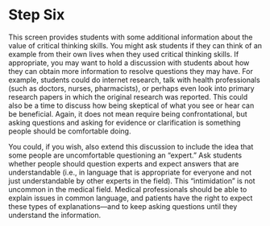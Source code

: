 # Step Six

This screen provides students with some additional information about the value of critical thinking skills. You might ask students if they can think of an example from their own lives when they used critical thinking skills. If appropriate, you may want to hold a discussion with students about how they can obtain more information to resolve questions they may have. For example, students could do internet research, talk with health professionals (such as doctors, nurses, pharmacists), or perhaps even look into primary research papers in which the original research was reported. This could also be a time to discuss how being skeptical of what you see or hear can be beneficial. Again, it does not mean require being confrontational, but asking questions and asking for evidence or clarification is something people should be comfortable doing.

You could, if you wish, also extend this discussion to include the idea that some people are uncomfortable questioning an “expert.” Ask students whether people should question experts and expect answers that are understandable (i.e., in language that is appropriate for everyone and not just understandable by other experts in the field). This “intimidation” is not uncommon in the medical field. Medical professionals should be able to explain issues in common language, and patients have the right to expect these types of explanations—and to keep asking questions until they understand the information. 

